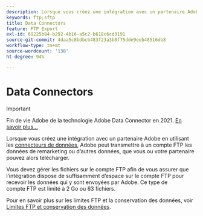 ```yaml
---
description: Lorsque vous créez une intégration avec un partenaire Adobe en utilisant les connecteurs de données, Adobe peut transmettre à un compte FTP les données de remarketing ou d’autres données, que vous ou votre partenaire pouvez alors télécharger.
keywords: ftp;sftp
title: Data Connectors
feature: FTP Export
exl-id: 69225b84-b292-4b16-a5c2-b618c6cd3191
source-git-commit: 4daa5c8bdbcb483f23a3b8f75dde9eeb48516db8
workflow-type: tm+mt
source-wordcount: '138'
ht-degree: 94%

---
```


# Data Connectors

>[!IMPORTANT]
>
>Fin de vie Adobe de la technologie Adobe Data Connector en 2021. [En savoir plus...](/help/import/data-connectors/data-connectors-eol.md)

Lorsque vous créez une intégration avec un partenaire Adobe en utilisant les [connecteurs de données](https://www.adobeexchange.com/experiencecloud.html), Adobe peut transmettre à un compte FTP les données de remarketing ou d’autres données, que vous ou votre partenaire pouvez alors télécharger.

Vous devez gérer les fichiers sur le compte FTP afin de vous assurer que l’intégration dispose de suffisamment d’espace sur le compte FTP pour recevoir les données qui y sont envoyées par Adobe. Ce type de compte FTP est limité à 2 Go ou 63 fichiers.

Pour en savoir plus sur les limites FTP et la conservation des données, voir  [Limites FTP et conservation des données](/help/export/ftp-and-sftp/ftp-limits.md).
